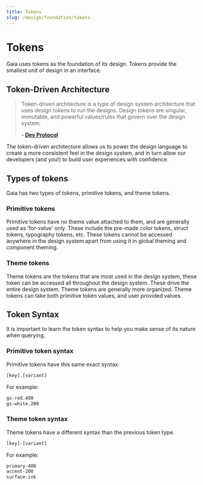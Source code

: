 ```yaml
---
title: Tokens
slug: /design/foundation/tokens
---
```

# Tokens
Gaia uses tokens as the foundation of its design. Tokens provide the smallest unit of design in an interface.

## Token-Driven Architecture
> Token-driven architecture is a type of design system architecture that uses design tokens to run the designs. Design
> tokens are singular, immutable, and powerful values/rules that govern over the design system. <br/>
> 
> **- [Dev Protocol](https://hashi-docs.netlify.app/docs/develop/concepts#token-driven-architecture)**

The token-driven architecture allows us to power the design language to create a more consistent feel in the design
system, and in turn allow our developers (and you!) to build user experiences with confidence.

## Types of tokens
Gaia has two types of tokens, primitive tokens, and theme tokens.

### Primitive tokens
Primitive tokens have no theme value attached to them, and are generally used as 'for-value' only. These include the
pre-made color tokens, struct tokens, typography tokens, etc. These tokens cannot be accessed anywhere in the design
system apart from using it in global theming and component theming.

### Theme tokens
Theme tokens are the tokens that are most used in the design system, these token can be accessed all throughout the
design system. These drive the entire design system. Theme tokens are generally more organized. Theme tokens can take
both primitive token values, and user provided
values.

## Token Syntax
It is important to learn the token syntax to help you make sense of its nature when querying.

### Primitive token syntax
Primitive tokens have this same exact syntax:
```txt
[key].[variant]
```

For example:
```txt
gs-red.400
gs-white.200
```

### Theme token syntax
Theme tokens have a different syntax than the previous token type.
```txt
[key]-[variant]
```

For example:
```txt
primary-400
accent-200
surface-ink
```